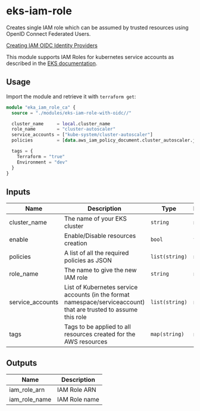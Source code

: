 # eks-iam-role

Creates single IAM role which can be assumed by trusted resources using OpenID Connect Federated Users.

[Creating IAM OIDC Identity Providers](https://docs.aws.amazon.com/IAM/latest/UserGuide/id_roles_providers_create_oidc.html)

This module supports IAM Roles for kubernetes service accounts as described in the [EKS documentation](https://docs.aws.amazon.com/eks/latest/userguide/iam-roles-for-service-accounts.html).

## Usage

Import the module and retrieve it with `terraform get`:

```terraform
module "eka_iam_role_ca" {
  source = "./modules/eks-iam-role-with-oidc//"

  cluster_name     = local.cluster_name
  role_name        = "cluster-autoscaler"
  service_accounts = ["kube-system/cluster-autoscaler"]
  policies         = [data.aws_iam_policy_document.cluster_autoscaler.json]

  tags = {
    Terraform = "true"
    Environment = "dev"
  }
}
```

## Inputs

| Name | Description | Type | Default | Required |
|------|-------------|------|---------|:--------:|
| cluster\_name | The name of your EKS cluster | `string` | n/a | yes |
| enable | Enable/Disable resources creation | `bool` | `true` | no |
| policies | A list of all the required policies as JSON | `list(string)` | n/a | yes |
| role\_name | The name to give the new IAM role | `string` | n/a | yes |
| service\_accounts | List of Kubernetes service accounts (in the format namespace/serviceaccount) that are trusted to assume this role | `list(string)` | n/a | yes |
| tags | Tags to be applied to all resources created for the AWS resources | `map(string)` | n/a | yes |

## Outputs

| Name | Description |
|------|-------------|
| iam\_role\_arn | IAM Role ARN |
| iam\_role\_name | IAM Role name |